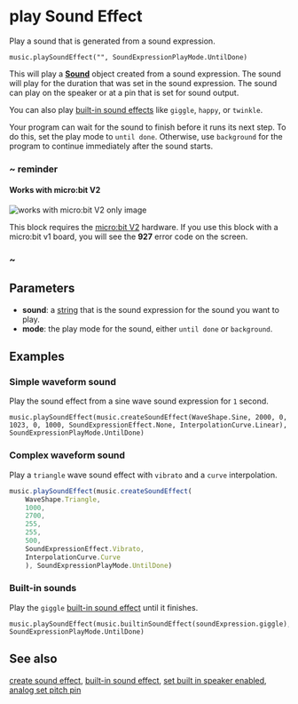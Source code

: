 # play Sound Effect

Play a sound that is generated from a sound expression.

```sig
music.playSoundEffect("", SoundExpressionPlayMode.UntilDone)
```

This will play a **[Sound](/types/sound)** object created from a sound expression. The sound will play for the duration that was set in the sound expression. The sound can play on the speaker or at a pin that is set for sound output.

You can also play [built-in sound effects](/reference/music/builtin-sound-effect) like `giggle`, `happy`, or `twinkle`.

Your program can wait for the sound to finish before it runs its next step. To do this, set the play mode to `until done`. Otherwise, use `background` for the program to continue immediately after the sound starts.

### ~ reminder

#### Works with micro:bit V2

![works with micro:bit V2 only image](/static/v2/v2-only.png)

This block requires the [micro:bit V2](/device/v2) hardware. If you use this block with a micro:bit v1 board, you will see the **927** error code on the screen.

### ~

## Parameters

* **sound**: a [string](/types/string) that is the sound expression for the sound you want to play.
* **mode**: the play mode for the sound, either `until done` or `background`.

## Examples

### Simple waveform sound

Play the sound effect from a sine wave sound expression for `1` second.

```blocks
music.playSoundEffect(music.createSoundEffect(WaveShape.Sine, 2000, 0, 1023, 0, 1000, SoundExpressionEffect.None, InterpolationCurve.Linear), SoundExpressionPlayMode.UntilDone)
```

### Complex waveform sound

Play a `triangle` wave sound effect with `vibrato` and a `curve` interpolation.

```typescript
music.playSoundEffect(music.createSoundEffect(
    WaveShape.Triangle,
    1000,
    2700,
    255,
    255,
    500,
    SoundExpressionEffect.Vibrato,
    InterpolationCurve.Curve
    ), SoundExpressionPlayMode.UntilDone)
```

### Built-in sounds

Play the `giggle` [built-in sound effect](/reference/music/builtin-sound-effect) until it finishes.

```blocks
music.playSoundEffect(music.builtinSoundEffect(soundExpression.giggle), SoundExpressionPlayMode.UntilDone)

```

## See also

[create sound effect](/reference/music/create-sound-effect),
[built-in sound effect](/reference/music/builtin-sound-effect),
[set built in speaker enabled](/reference/music/set-built-in-speaker-enabled),
[analog set pitch pin](/reference/pins/analog-set-pitch-pin)
